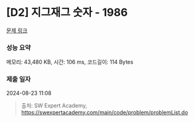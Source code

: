 # [D2] 지그재그 숫자 - 1986 

[문제 링크](https://swexpertacademy.com/main/code/problem/problemDetail.do?contestProbId=AV5PxmBqAe8DFAUq) 

### 성능 요약

메모리: 43,480 KB, 시간: 106 ms, 코드길이: 114 Bytes

### 제출 일자

2024-08-23 11:08



> 출처: SW Expert Academy, https://swexpertacademy.com/main/code/problem/problemList.do